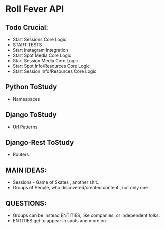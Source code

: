 Roll Fever API
===============================

## Todo Crucial:

* Start Sessions Core Logic
* START TESTS
* Start Instagram Integration
* Start Spot Media Core Logic
* Start Session Media Core Logic
* Start Spot Info/Resources Core Logic
* Start Session Info/Resources Core Logic

## Python ToStudy

* Namespaces

## Django ToStudy

* Url Patterns

## Django-Rest ToStudy

* Routers

## MAIN IDEAS:

* Sessions - Game of Skates , another shit...
* Groups of People, who discovered/created content , not only one

## QUESTIONS:

* Groups can be instead ENTITIES, like companies, or independent folks.
* ENTITIES get to appear in spots and more on

